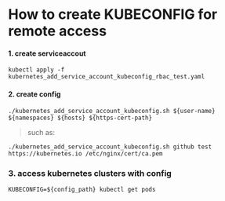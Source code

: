 # How to create KUBECONFIG for remote access
#### 1. create serviceaccout
`kubectl apply -f kubernetes_add_service_account_kubeconfig_rbac_test.yaml`

#### 2. create config
`./kubernetes_add_service_account_kubeconfig.sh ${user-name} ${namespaces} ${hosts} ${https-cert-path}`

> such as:

`./kubernetes_add_service_account_kubeconfig.sh github test https://kubernetes.io /etc/nginx/cert/ca.pem`

### 3. access kubernetes clusters with config
`KUBECONFIG=${config_path} kubectl get pods`
